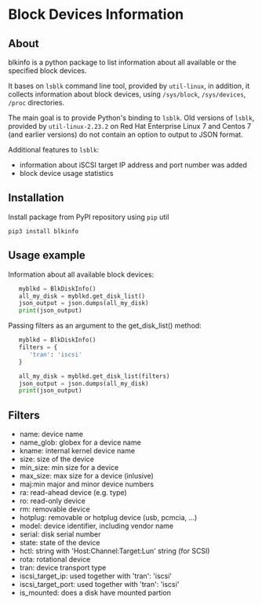 # Block Devices Information

## About

blkinfo is a python package to list information about all available or the specified block devices.

It bases on `lsblk` command line tool, provided by `util-linux`, in addition, it collects information about block
devices, using `/sys/block`, `/sys/devices`, `/proc` directories.

The main goal is to provide Python's binding to `lsblk`. Old versions of `lsblk`, provided by `util-linux-2.23.2` on
Red Hat Enterprise Linux 7 and Centos 7 (and earlier versions) do not contain an option to output to JSON format.

Additional features to `lsblk`:

- information about iSCSI target IP address and port number was added
- block device usage statistics

## Installation

Install package from PyPI repository using `pip` util

```
pip3 install blkinfo
```



## Usage example


Information about all available block devices:

```python
   myblkd = BlkDiskInfo()
   all_my_disk = myblkd.get_disk_list()
   json_output = json.dumps(all_my_disk)
   print(json_output)
```


Passing filters as an argument to the get_disk_list() method:

```python
   myblkd = BlkDiskInfo()
   filters = {
      'tran': 'iscsi'
   }

   all_my_disk = myblkd.get_disk_list(filters)
   json_output = json.dumps(all_my_disk)
   print(json_output)
```


## Filters


-    name:      device name
-    name_glob:  globex for a device name
-    kname:      internal kernel device name
-    size:       size of the device
-    min_size:   min size for a device
-    max_size:   max size for a device (inlusive)
-    maj:min     major and minor device numbers
-    ra:         read-ahead device (e.g. type)
-    ro:         read-only device
-    rm:         removable device
-    hotplug:    removable or hotplug device (usb, pcmcia, ...)
-    model:      device identifier, including vendor name
-    serial:     disk serial number
-    state:      state of the device
-    hctl:       string with 'Host:Channel:Target:Lun' string (for SCSI)
-    rota:       rotational device
-    tran:       device transport type
-    iscsi_target_ip:      used together with 'tran': 'iscsi'
-    iscsi_target_port:    used together with 'tran': 'iscsi'
-    is_mounted:           does a disk have mounted partion




